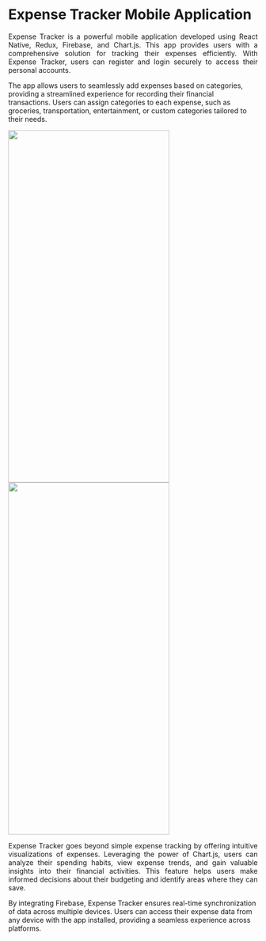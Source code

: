 # Expense Tracker Mobile Application


<p align="justify"> Expense Tracker is a powerful mobile application developed using React Native, Redux, Firebase, and Chart.js. This app provides users with a comprehensive solution for tracking their expenses efficiently. With Expense Tracker, users can register and login securely to access their personal accounts.

The app allows users to seamlessly add expenses based on categories, providing a streamlined experience for recording their financial transactions. Users can assign categories to each expense, such as groceries, transportation, entertainment, or custom categories tailored to their needs.
</p>

<img width="325" height="712" src="https://github.com/nipunh/react-native-expense-tracker/assets/26524611/9a9498f5-597a-47e8-9a66-1b3517fa5756" />
<img width="325" height="712" src="https://github.com/nipunh/react-native-expense-tracker/assets/26524611/72f1e86f-4a6c-4fb8-9cbd-435bdd6aef9a" />

<p align="justify">Expense Tracker goes beyond simple expense tracking by offering intuitive visualizations of expenses. Leveraging the power of Chart.js, users can analyze their spending habits, view expense trends, and gain valuable insights into their financial activities. This feature helps users make informed decisions about their budgeting and identify areas where they can save.

By integrating Firebase, Expense Tracker ensures real-time synchronization of data across multiple devices. Users can access their expense data from any device with the app installed, providing a seamless experience across platforms.
</p>

